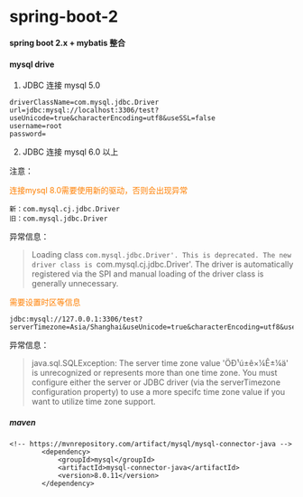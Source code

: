 # spring-boot-2


**spring boot 2.x + mybatis 整合**



#### mysql drive
1. JDBC 连接 mysql 5.0
```
driverClassName=com.mysql.jdbc.Driver
url=jdbc:mysql://localhost:3306/test?useUnicode=true&characterEncoding=utf8&useSSL=false
username=root
password=
```
2. JDBC 连接 mysql 6.0 以上

注意：

<font color="#FF7F00">连接mysql 8.0需要使用新的驱动，否则会出现异常</font>
```
新：com.mysql.cj.jdbc.Driver
旧：com.mysql.jdbc.Driver
```
异常信息：
> Loading class `com.mysql.jdbc.Driver'. This is deprecated. The new driver class is `com.mysql.cj.jdbc.Driver'. The driver is automatically registered via the SPI and manual loading of the driver class is generally unnecessary.


<font color="#FF7F00">需要设置时区等信息</font>

```
jdbc:mysql://127.0.0.1:3306/test?serverTimezone=Asia/Shanghai&useUnicode=true&characterEncoding=utf8&useSSL=false
```
异常信息：
> java.sql.SQLException: The server time zone value 'ÖÐ¹ú±ê×¼Ê±¼ä' is unrecognized or represents more than one time zone. You must configure either the server or JDBC driver (via the serverTimezone configuration property) to use a more specifc time zone value if you want to utilize time zone support.



##### maven
```
<!-- https://mvnrepository.com/artifact/mysql/mysql-connector-java -->
        <dependency>
            <groupId>mysql</groupId>
            <artifactId>mysql-connector-java</artifactId>
            <version>8.0.11</version>
        </dependency>
```

